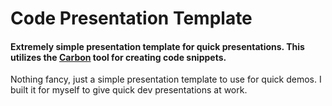 # Code Presentation Template
#### Extremely simple presentation template for quick presentations. This utilizes the [Carbon](https://carbon.now.sh) tool for creating code snippets.

Nothing fancy, just a simple presentation template to use for quick demos. I built it for myself to give quick dev presentations at work.